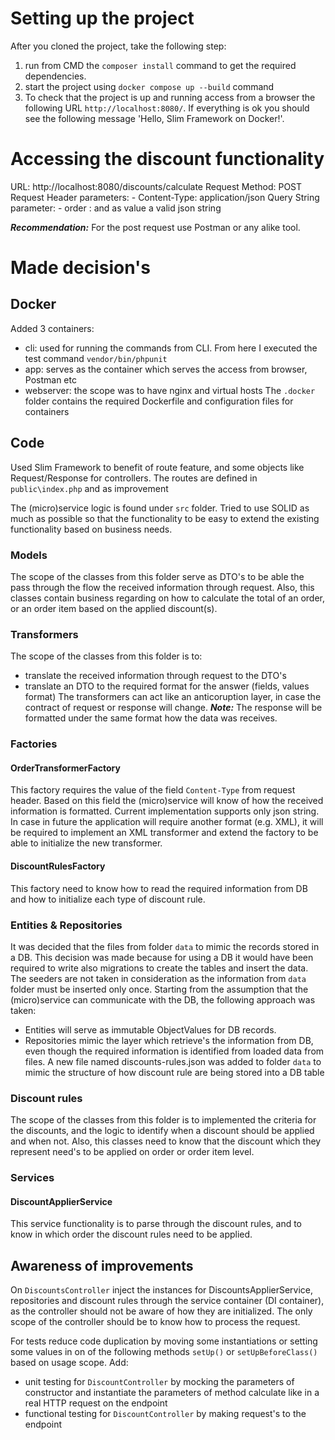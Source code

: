 # Setting up the project
After you cloned the project, take the following step:
1. run from CMD the `composer install` command to get the required dependencies.
2. start the project using `docker compose up --build` command
3. To check that the project is up and running access from a browser the following URL `http://localhost:8080/`.
If everything is ok you should see the following message 'Hello, Slim Framework on Docker!'.

# Accessing the discount functionality
URL: http://localhost:8080/discounts/calculate
Request Method: POST
Request Header parameters:
    - Content-Type: application/json
Query String parameter:
    - order : and as value a valid json string

***Recommendation:*** For the post request use Postman or any alike tool.

# Made decision's
## Docker
Added 3 containers:
- cli: used for running the commands from CLI. From here I executed the test command `vendor/bin/phpunit`
- app: serves as the container which serves the access from browser, Postman etc
- webserver: the scope was to have nginx and virtual hosts
The `.docker` folder contains the required Dockerfile and configuration files for containers

## Code
Used Slim Framework to benefit of route feature, and some objects like Request/Response for controllers. 
The routes are defined in `public\index.php` and as improvement  

The (micro)service logic is found under `src` folder.
Tried to use SOLID as much as possible so that the functionality to be easy to extend the existing functionality based 
on business needs.

### Models 
The scope of the classes from this folder serve as DTO's to be able the pass through the flow the received information 
through request. Also, this classes contain business regarding on how to calculate the total of an order, or an order 
item based on the applied discount(s).

### Transformers
The scope of the classes from this folder is to:
- translate the received information through request to the DTO's
- translate an DTO to the required format for the answer (fields, values format)
The transformers can act like an anticoruption layer, in case the contract of request or response will change.
***Note:*** The response will be formatted under the same format how the data was receives.
  
### Factories
#### OrderTransformerFactory
This factory requires the value of the field `Content-Type` from request header. Based on this field the (micro)service
will know of how the received information is formatted. Current implementation supports only json string.
In case in future the application will require another format (e.g. XML), it will be required to implement an XML 
transformer and extend the factory to be able to initialize the new transformer.
#### DiscountRulesFactory
This factory need to know how to read the required information from DB and how to initialize each type of discount rule. 

### Entities & Repositories
It was decided that the files from folder `data` to mimic the records stored in a DB. This decision was made because for
using a DB it would have been required to write also migrations to create the tables and insert the data. The seeders are
not taken in consideration as the information from `data` folder must be inserted only once.
Starting from the assumption that the (micro)service can communicate with the DB, the following approach was taken:
- Entities will serve as immutable ObjectValues for DB records.
- Repositories mimic the layer which retrieve's the information from DB, even though the required information is 
  identified from loaded data from files.
A new file named discounts-rules.json was added to folder `data` to mimic the structure of how discount rule are being
stored into a DB table
  
### Discount rules
The scope of the classes from this folder is to implemented the criteria for the discounts, and the logic to identify 
when a discount should be applied and when not. Also, this classes need to know that the discount which they represent
need's to be applied on order or order item level.

### Services
#### DiscountApplierService
This service functionality is to parse through the discount rules, and to know in which order the discount rules need 
to be applied.

## Awareness of improvements
On `DiscountsController` inject the instances for DiscountsApplierService, repositories and discount rules through the 
service container (DI container), as the controller should not be aware of how they are initialized.
The only scope of the controller should be to know how to process the request.

For tests reduce code duplication by moving some instantiations or setting some values in on of the following methods 
`setUp()` or `setUpBeforeClass()` based on usage scope. 
Add:
- unit testing for `DiscountController` by mocking the parameters of constructor and instantiate the parameters of 
  method calculate like in a real HTTP request on the endpoint
- functional testing for `DiscountController` by making request's to the endpoint